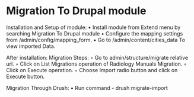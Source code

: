 # Migration To Drupal module

Installation and Setup of module:
  • Install module from Extend menu by searching Migration To Drupal module
  • Configure the mapping settings from /admin/config/mapping_form.
  • Go to /admin/content/cities_data To view imported Data.

After installation:
Migration Steps:
  ◦ Go to admin/structure/migrate relative url.
  ◦ Click on List Migrations operation of Radiology Manuals Migration.
  ◦ Click on Execute operation.
  ◦ Choose Import radio button and click on Execute button.

Migration Through Drush:
  • Run command - drush migrate-import
